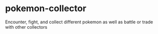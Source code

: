 # pokemon-collector

Encounter, fight, and collect different pokemon as well as battle or trade with other collectors